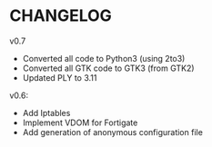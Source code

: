 # CHANGELOG


v0.7

- Converted all code to Python3 (using 2to3)
- Converted all GTK code to GTK3 (from GTK2)
- Updated PLY to 3.11

v0.6:

- Add Iptables
- Implement VDOM for Fortigate
- Add generation of anonymous configuration file
